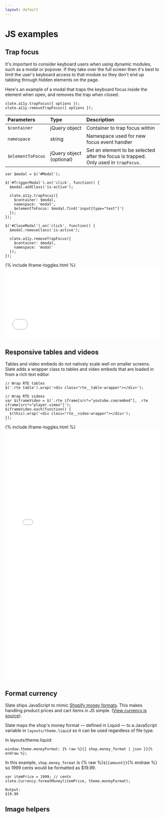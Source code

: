 ```yaml
---
layout: default
---
```

# JS examples

## Trap focus

It's important to consider keyboard users when using dynamic modules, such as a modal or popover. If they take over the full screen then it's best to limit the user's keyboard access to that module so they don't end up tabbing through hidden elements on the page.

Here's an example of a modal that traps the keyboard focus inside the element when open, and removes the trap when closed.

```
slate.a11y.trapFocus({ options });
slate.a11y.removeTrapFocus({ options });
```

| Parameters         | Type          | Description   |
| :----------------- | :------------ | :------------ |
| `$container`       | jQuery object | Container to trap focus within |
| `namespace`        | string        | Namespace used for new focus event handler |
| `$elementToFocus`  | jQuery object (optional) | Set an element to be selected after the focus is trapped. Only used in `trapFocus`. |

```
var $modal = $('#Modal');

$('#TriggerModal').on('click', function() {
  $modal.addClass('is-active');

  slate.a11y.trapFocus({
    $container: $modal,
    namespace: 'modal',
    $elementToFocus: $modal.find('input[type="text"]')
  });
});

$('#CloseModal').on('click', function() {
  $modal.removeClass('is-active');

  slate.a11y.removeTrapFocus({
    $container: $modal,
    namespace: 'modal'
  });
});
```

<div class="demo-iframe">
  {% include iframe-toggles.html %}
  <iframe width="100%" height="233" src="../js-examples/trap-focus" frameborder="0"></iframe>
</div>

## Responsive tables and videos

Tables and video embeds do not natively scale well on smaller screens. Slate adds a wrapper class to tables and video embeds that are loaded in from a rich text editor.

```
// Wrap RTE tables
$('.rte table').wrap('<div class="rte__table-wrapper"></div>');

// Wrap RTE videos
var $iframeVideo = $('.rte iframe[src*="youtube.com/embed"], .rte iframe[src*="player.vimeo"]');
$iframeVideo.each(function() {
  $(this).wrap('<div class="rte__video-wrapper"></div>');
});
```

<div class="demo-iframe">
  {% include iframe-toggles.html %}
  <iframe width="100%" height="815" src="../js-examples/tables-videos" frameborder="0"></iframe>
</div>

## Format currency

Slate ships JavaScript to mimic [Shopify money formats](https://help.shopify.com/manual/payment-settings/currency-formatting#currency-formatting-options). This makes handling product prices and cart items in JS simple. ([View currency.js source](https://github.com/Shopify/slate/blob/master/src/scripts/slate/currency.js)).

Slate maps the shop's money format — defined in Liquid — to a JavaScript variable in `layouts/theme.liquid` so it can be used regardless of file type.

In layouts/theme.liquid:
```
window.theme.moneyFormat: {% raw %}{{ shop.money_format | json }}{% endraw %};
```

In this example, `shop.money_format` is {% raw %}`${{amount}}`{% endraw %} so 1999 cents would be formatted as $19.99.
```
var itemPrice = 1999; // cents
slate.Currency.formatMoney(itemPrice, theme.moneyFormat);

Output:
$19.99
```

## Image helpers

